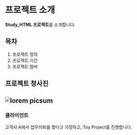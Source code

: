 # 프로젝트 소개
**Study_HTML 프로젝트**를 소개합니다.

## 목차
1. 프로젝트 정의
2. 프로젝트 기간
3. 프로젝트 멤버

## 프로젝트 청사진
![lorem picsum](https://picsum.photos/300/200)
---
### 클라이언트 
고객사 A에서 업무의뢰를 했다고 가정하고, Toy Project를 진행합니다.